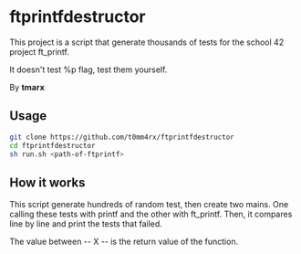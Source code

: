 # ftprintfdestructor

This project is a script that generate thousands of tests for the school 42 project ft_printf.

It doesn't test %p flag, test them yourself.

By **tmarx**
## Usage
```sh
git clone https://github.com/t0mm4rx/ftprintfdestructor
cd ftprintfdestructor
sh run.sh <path-of-ftprintf>
```

## How it works
This script generate hundreds of random test, then create two mains. One calling these tests with printf and the other with ft_printf. Then, it compares line by line and print the tests that failed.

The value between -- X -- is the return value of the function.
